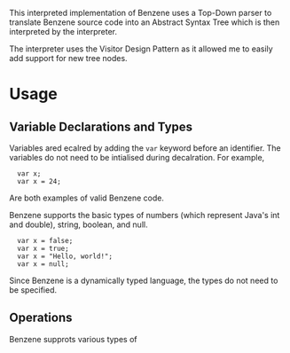 This interpreted implementation of Benzene uses a Top-Down parser to translate Benzene source code into an Abstract Syntax Tree which is then interpreted by the interpreter.

The interpreter uses the Visitor Design Pattern as it allowed me to easily add support for new tree nodes.


# Usage

## Variable Declarations and Types
Variables ared ecalred by adding the `var` keyword before an identifier. The variables do not need to be intialised during decalration. For example, 
```
  var x;
  var x = 24;
```
Are both examples of valid Benzene code.


Benzene supports the basic types of numbers (which represent Java's int and double), string, boolean, and null.
```
  var x = false;
  var x = true;
  var x = "Hello, world!";
  var x = null;
```
Since Benzene is a dynamically typed language, the types do not need to be specified.


## Operations

Benzene supprots various types of 
